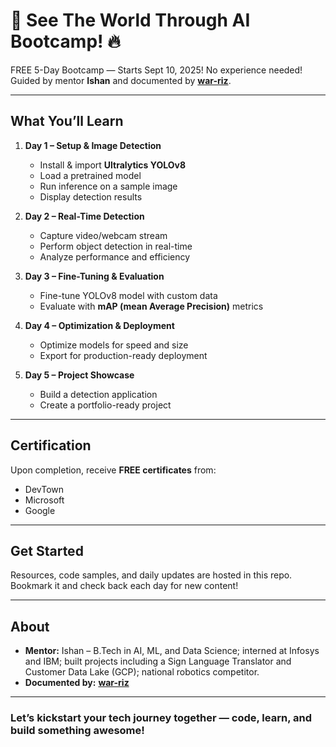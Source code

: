 # 🚀 See The World Through AI Bootcamp! 🔥

FREE 5-Day Bootcamp — Starts Sept 10, 2025! No experience needed!  
Guided by mentor **Ishan** and documented by **[war-riz](https://github.com/war-riz)**.

---

##  What You’ll Learn

1. **Day 1 – Setup & Image Detection**  
   - Install & import **Ultralytics YOLOv8**  
   - Load a pretrained model  
   - Run inference on a sample image  
   - Display detection results

2. **Day 2 – Real-Time Detection**  
   - Capture video/webcam stream  
   - Perform object detection in real-time  
   - Analyze performance and efficiency

3. **Day 3 – Fine-Tuning & Evaluation**  
   - Fine-tune YOLOv8 model with custom data  
   - Evaluate with **mAP (mean Average Precision)** metrics

4. **Day 4 – Optimization & Deployment**  
   - Optimize models for speed and size  
   - Export for production-ready deployment

5. **Day 5 – Project Showcase**  
   - Build a detection application  
   - Create a portfolio-ready project

---

##  Certification

Upon completion, receive **FREE certificates** from:  
- DevTown  
- Microsoft  
- Google

---

##  Get Started

Resources, code samples, and daily updates are hosted in this repo.  
Bookmark it and check back each day for new content!

---

##  About

- **Mentor:** Ishan – B.Tech in AI, ML, and Data Science; interned at Infosys and IBM; built projects including a Sign Language Translator and Customer Data Lake (GCP); national robotics competitor.  
- **Documented by:** **[war-riz](https://github.com/war-riz)**

---

###  Let’s kickstart your tech journey together — code, learn, and build something awesome!
